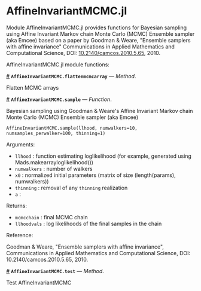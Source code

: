 
<a id='AffineInvariantMCMC.jl'></a>

<a id='AffineInvariantMCMC.jl-1'></a>

# AffineInvariantMCMC.jl


Module AffineInvariantMCMC.jl provides functions for Bayesian sampling using Affine Invariant Markov chain Monte Carlo (MCMC) Ensemble sampler (aka Emcee) based on a paper by Goodman & Weare, "Ensemble samplers with affine invariance" Communications in Applied Mathematics and Computational Science, DOI: [10.2140/camcos.2010.5.65](http://dx.doi.org/10.2140/camcos.2010.5.65), 2010.


AffineInvariantMCMC.jl module functions:

<a id='AffineInvariantMCMC.flattenmcmcarray-Tuple{Array, Array}' href='#AffineInvariantMCMC.flattenmcmcarray-Tuple{Array, Array}'>#</a>
**`AffineInvariantMCMC.flattenmcmcarray`** &mdash; *Method*.



Flatten MCMC arrays

<a id='AffineInvariantMCMC.sample' href='#AffineInvariantMCMC.sample'>#</a>
**`AffineInvariantMCMC.sample`** &mdash; *Function*.



Bayesian sampling using Goodman & Weare's Affine Invariant Markov chain Monte Carlo (MCMC) Ensemble sampler (aka Emcee)

```
AffineInvariantMCMC.sample(llhood, numwalkers=10, numsamples_perwalker=100, thinning=1)
```

Arguments:

  * `llhood` : function estimating loglikelihood (for example, generated using Mads.makearrayloglikelihood())
  * `numwalkers` : number of walkers
  * `x0` : normalized initial parameters (matrix of size (length(params), numwalkers))
  * `thinning` : removal of any `thinning` realization
  * `a` :

Returns:

  * `mcmcchain` : final MCMC chain
  * `llhoodvals` : log likelihoods of the final samples in the chain

Reference:

Goodman & Weare, "Ensemble samplers with affine invariance", Communications in Applied Mathematics and Computational Science, DOI: 10.2140/camcos.2010.5.65, 2010.

<a id='AffineInvariantMCMC.test-Tuple{}' href='#AffineInvariantMCMC.test-Tuple{}'>#</a>
**`AffineInvariantMCMC.test`** &mdash; *Method*.



Test AffineInvariantMCMC

